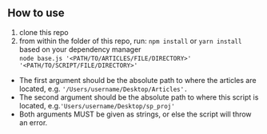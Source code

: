 ## How to use

1. clone this repo
2. from within the folder of this repo, run:
   `npm install` or `yarn install` based on your dependency manager <br/>
   `node base.js '<PATH/TO/ARTICLES/FILE/DIRECTORY>' '<PATH/TO/SCRIPT/FILE/DIRECTORY>'`

- The first argument should be the absolute path to where the articles are located, e.g. `'/Users/username/Desktop/Articles'.`
- The second argument should be the absolute path to where this script is located, e.g.`'Users/username/Desktop/sp_proj'`
- Both arguments MUST be given as strings, or else the script will throw an error.
